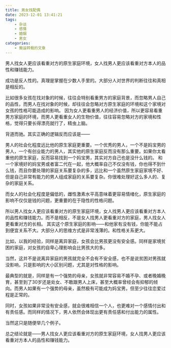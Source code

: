 ```yaml
---
title: 男女找配偶
date: 2023-12-01 13:41:21
tags:
    - 杂谈
    - 感情
    - 婚姻
    - 男女
categories: 
    - 搬运转载的文章
---
```


男人找女人更应该看重对方的原生家庭环境，女人找男人更应该看重对方本人的品性和赚钱能力。
 
成功是反人性的。真理是掌握在少数人手里的。大部分人对世界的判断往往和真相是相反的。
 
比如很多女孩在找对象的时候，往往会特别看重男方的家庭背景，而忽略男人自己的品性，而男人在找对象的时候，却往往会忽略对方原生家庭的环境和这个家境对女孩的性格可能造成的影响。
因为女人更看重男人的经济价值，所以更容易看重男方家庭的环境，而男人更看重女人的生物价值，往往容易忽略对方的家境和性格，觉得只要长得漂亮就行了，精虫上脑。
 
背道而驰。其实正确的逻辑反而应该是——
 
男人的社会化程度远比他的原生家庭更重要。一个优秀的男人，一个不是妈宝男的男人，一个有创业能力的男人，其实他的原生家庭反而没有那么重要。如果你太看重他的原生家庭，反而容易找到一个妈宝男，其实对方自己也是没什么钱的。
和一个家境好的妈宝男或者富二代在一起，他大概率自己不仅没有钱，你也得不到什么钱，而且你要处理的家庭关系要复杂的多，远比和一个虽然原生家庭家境不好、但是自己非常有能力的男人组成家庭的关系要复杂。你很难处理好这么多人的、复杂的家庭关系。
 
而女人的社会化程度是偏低的，雌性激素水平高意味着更容易情绪化，原生家庭的影响不仅仅是钱的问题，更重要的在于隐性的性格问题。
 
所以男人找女人更应该看重对方的原生家庭环境，女人找男人更应该看重对方本人的品性和赚钱能力。而不是相反，不是女人找男人更看重对方的家庭，男人找女人更看重对方的长相。
其实这个原生家庭的影响——和他家有没有钱，你能不能占到便宜关系不大。大部分人的思维方式是非常浅薄的。和性格关系更大。
 
比如，以我的经验，同样是离异家庭，女孩会比男孩更没有安全感。同样是家境贫困的家庭，对女孩的自卑心理影响会比男孩大的多。
 
当然，这并不是说离异家庭的男孩就完全不会有不安全感，也不是说贫困对男孩就没影响，只是影响的大小区别问题，尤其是对性格的影响。
 
最典型的就是，同样是有一个强势的母亲，女孩就非常容易不婚不孕、或者晚婚晚育，甚至到了30岁还是处女、不敢跟男人上床，甚至大概率曾经会有抑郁的倾向。而男人如果有一个强势的母亲，虽然极有可能成为妈宝男，但至少往往恋爱过程是正常的。
 
同时，女孩如果非常没有安全感，就会很难相信一个人，也更难对一个感情付出和有责任感。而同样的情况下，男人依然会体现出更有责任感和付出能力的属性。
 
当然这只是随便举几个例子。
 
总之结论就是——男人找女人更应该看重对方的原生家庭环境，女人找男人更应该看重对方本人的品性和赚钱能力。